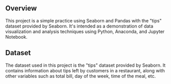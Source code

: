## Overview

This project is a simple practice using Seaborn and Pandas with the "tips" dataset provided by Seaborn. It's intended as a demonstration of data visualization and analysis techniques using Python, Anaconda, and Jupyter Notebook.

## Dataset

The dataset used in this project is the "tips" dataset provided by Seaborn. It contains information about tips left by customers in a restaurant, along with other variables such as total bill, day of the week, time of the meal, etc.


